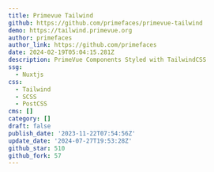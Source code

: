 ```yaml
---
title: Primevue Tailwind
github: https://github.com/primefaces/primevue-tailwind
demo: https://tailwind.primevue.org
author: primefaces
author_link: https://github.com/primefaces
date: 2024-02-19T05:04:15.281Z
description: PrimeVue Components Styled with TailwindCSS
ssg:
  - Nuxtjs
css:
  - Tailwind
  - SCSS
  - PostCSS
cms: []
category: []
draft: false
publish_date: '2023-11-22T07:54:56Z'
update_date: '2024-07-27T19:53:28Z'
github_star: 510
github_fork: 57
---
```


